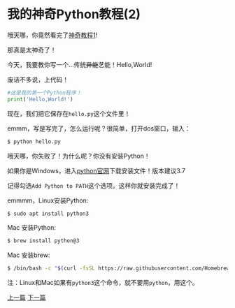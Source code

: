 # 我的神奇Python教程(2)

哦天哪，你竟然看完了[神奇教程1](https://clxon.github.io/python)!

那真是太神奇了！

今天，我要教你写一个...传统~~异能~~艺能！Hello,World!

废话不多说，上代码！

```python
#这是我的第一个Python程序！
print('Hello,World!')
```

现在，我们把它保存在`hello.py`这个文件里！

emmm，写是写完了，怎么运行呢？很简单，打开dos窗口，输入：

```bash
$ python hello.py
```

哦天哪，你失败了！为什么呢？你没有安装Python！

如果你是Windows，进入[python官网](https://python.org)下载安装文件！版本建议3.7

记得勾选`Add Python to PATH`这个选项。这样你就安装完成了！

emmmm，Linux安装Python:

```bash
$ sudo apt install python3
```

Mac 安装Python:

```bash
$ brew install python@3
```

Mac 安装brew:

```bash
$ /bin/bash -c "$(curl -fsSL https://raw.githubusercontent.com/Homebrew/install/master/install.sh)"
```

注：Linux和Mac如果有`python3`这个命令，就不要用`python`，用这个。

[上一篇](https://clxon.github.io/python) [下一篇](https://clxon.github.io/python/3)



